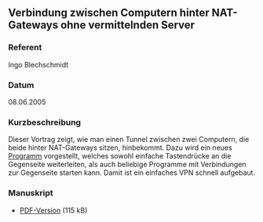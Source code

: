 ## Verbindung zwischen Computern hinter NAT-Gateways ohne vermittelnden Server


### Referent
Ingo Blechschmidt

### Datum
08.06.2005

### Kurzbeschreibung
Dieser Vortrag zeigt, wie man einen Tunnel zwischen zwei Computern, die beide
hinter NAT-Gateways sitzen, hinbekommt. Dazu wird ein neues
[Programm](/download/Vortraege/nat-udp.pl) vorgestellt, welches sowohl einfache
Tastendrücke an die Gegenseite weiterleiten, als auch beliebige Programme mit
Verbindungen zur Gegenseite starten kann. Damit ist ein einfaches VPN schnell
aufgebaut.


### Manuskript

* [PDF-Version](/download/Vortraege/NAT_UDP.pdf) (115 kB)
